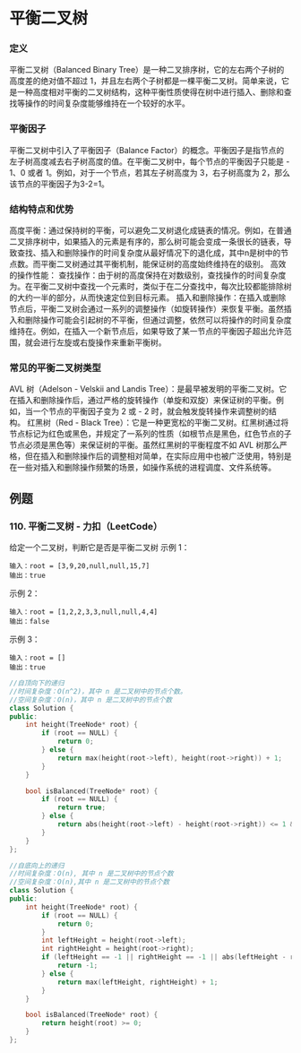# 平衡二叉树
### 定义
平衡二叉树（Balanced Binary Tree）是一种二叉排序树，它的左右两个子树的高度差的绝对值不超过 1，并且左右两个子树都是一棵平衡二叉树。简单来说，它是一种高度相对平衡的二叉树结构，这种平衡性质使得在树中进行插入、删除和查找等操作的时间复杂度能够维持在一个较好的水平。
### 平衡因子
平衡二叉树中引入了平衡因子（Balance Factor）的概念。平衡因子是指节点的左子树高度减去右子树高度的值。在平衡二叉树中，每个节点的平衡因子只能是 - 1、0 或者 1。例如，对于一个节点，若其左子树高度为 3，右子树高度为 2，那么该节点的平衡因子为3-2=1。
### 结构特点和优势
高度平衡：通过保持树的平衡，可以避免二叉树退化成链表的情况。例如，在普通二叉排序树中，如果插入的元素是有序的，那么树可能会变成一条很长的链表，导致查找、插入和删除操作的时间复杂度从最好情况下的退化成，其中n是树中的节点数。而平衡二叉树通过其平衡机制，能保证树的高度始终维持在的级别。
高效的操作性能：
查找操作：由于树的高度保持在对数级别，查找操作的时间复杂度为。在平衡二叉树中查找一个元素时，类似于在二分查找中，每次比较都能排除树的大约一半的部分，从而快速定位到目标元素。
插入和删除操作：在插入或删除节点后，平衡二叉树会通过一系列的调整操作（如旋转操作）来恢复平衡。虽然插入和删除操作可能会引起树的不平衡，但通过调整，依然可以将操作的时间复杂度维持在。例如，在插入一个新节点后，如果导致了某一节点的平衡因子超出允许范围，就会进行左旋或右旋操作来重新平衡树。
### 常见的平衡二叉树类型
AVL 树（Adelson - Velskii and Landis Tree）：是最早被发明的平衡二叉树。它在插入和删除操作后，通过严格的旋转操作（单旋和双旋）来保证树的平衡。例如，当一个节点的平衡因子变为 2 或 - 2 时，就会触发旋转操作来调整树的结构。
红黑树（Red - Black Tree）：它是一种更宽松的平衡二叉树。红黑树通过将节点标记为红色或黑色，并规定了一系列的性质（如根节点是黑色，红色节点的子节点必须是黑色等）来保证树的平衡。虽然红黑树的平衡程度不如 AVL 树那么严格，但在插入和删除操作后的调整相对简单，在实际应用中也被广泛使用，特别是在一些对插入和删除操作频繁的场景，如操作系统的进程调度、文件系统等。


## 例题

### 110. 平衡二叉树 - 力扣（LeetCode）
给定一个二叉树，判断它是否是平衡二叉树
示例 1：
```
输入：root = [3,9,20,null,null,15,7]
输出：true
```
示例 2：
```
输入：root = [1,2,2,3,3,null,null,4,4]
输出：false
```
示例 3：
```
输入：root = []
输出：true
```

```c++
//自顶向下的递归
//时间复杂度：O(n^2)，其中 n 是二叉树中的节点个数。
//空间复杂度：O(n)，其中 n 是二叉树中的节点个数
class Solution {
public:
    int height(TreeNode* root) {
        if (root == NULL) {
            return 0;
        } else {
            return max(height(root->left), height(root->right)) + 1;
        }
    }

    bool isBalanced(TreeNode* root) {
        if (root == NULL) {
            return true;
        } else {
            return abs(height(root->left) - height(root->right)) <= 1 && isBalanced(root->left) && isBalanced(root->right);
        }
    }
};
```
```c++
//自底向上的递归
//时间复杂度：O(n), 其中 n 是二叉树中的节点个数
//空间复杂度：O(n),其中 n 是二叉树中的节点个数
class Solution {
public:
    int height(TreeNode* root) {
        if (root == NULL) {
            return 0;
        }
        int leftHeight = height(root->left);
        int rightHeight = height(root->right);
        if (leftHeight == -1 || rightHeight == -1 || abs(leftHeight - rightHeight) > 1) {
            return -1;
        } else {
            return max(leftHeight, rightHeight) + 1;
        }
    }

    bool isBalanced(TreeNode* root) {
        return height(root) >= 0;
    }
};
```
